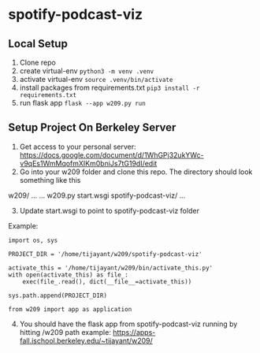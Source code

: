 # spotify-podcast-viz


## Local Setup
1. Clone repo
2. create virtual-env `python3 -m venv .venv`
3. activate virtual-env `source .venv/bin/activate`
4. install packages from requirements.txt `pip3 install -r requirements.txt`
5. run flask app `flask --app w209.py run`


## Setup Project On Berkeley Server
1. Get access to your personal server: https://docs.google.com/document/d/1WhGPj32ukYWc-v9qEs1WmMqofmXIKm0bniJs7tG19dI/edit
2. Go into your w209 folder and clone this repo. The directory should look something like this

w209/
...
...
w209.py
start.wsgi
spotify-podcast-viz/
...

3. Update start.wsgi to point to spotify-podcast-viz folder

Example:
```
import os, sys

PROJECT_DIR = '/home/tijayant/w209/spotify-podcast-viz'

activate_this = '/home/tijayant/w209/bin/activate_this.py'
with open(activate_this) as file_:
    exec(file_.read(), dict(__file__=activate_this))

sys.path.append(PROJECT_DIR)

from w209 import app as application
```

4. You should have the flask app from spotify-podcast-viz running by hitting /w209 path
example: https://apps-fall.ischool.berkeley.edu/~tijayant/w209/

